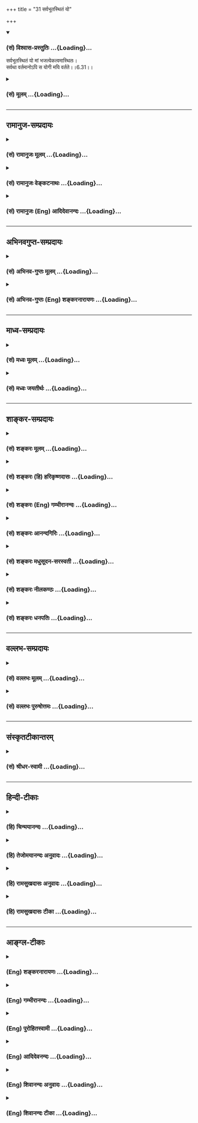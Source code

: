 +++
title = "31 सर्वभूतस्थितं यो"

+++
<div class="js_include" newlevelforh1="3" title="(सं) विश्वास-प्रस्तुतिः" unfilled url="/purANam/mahAbhAratam/06-bhIShma-parva/02-bhagavad-gItA-parva/saMskRtam/vishvAsa-prastutiH/06_Atma-saMyama-yogaH_a/31_sarvabhUtasthitaM.md">
<details open><summary><h3>(सं) विश्वास-प्रस्तुतिः ...{Loading}...</h3></summary>

सर्वभूतस्थितं यो मां भजत्येकत्वमास्थितः।  
सर्वथा वर्तमानोऽपि स योगी मयि वर्तते।।6.31।।
</details>
</div>
<div class="js_include collapsed" newlevelforh1="3" title="(सं) मूलम्" unfilled url="/purANam/mahAbhAratam/06-bhIShma-parva/02-bhagavad-gItA-parva/saMskRtam/mUlam/06_Atma-saMyama-yogaH_a/31_sarvabhUtasthitaM.md">
<details><summary><h3>(सं) मूलम् ...{Loading}...</h3></summary>

सर्वभूतस्थितं यो मां भजत्येकत्वमास्थितः।  
सर्वथा वर्तमानोऽपि स योगी मयि वर्तते।।6.31।।
</details>
</div>


_________________
## रामानुज-सम्प्रदायः
<div class="js_include collapsed" newlevelforh1="3" title="(सं) रामानुजः मूलम्" unfilled url="/purANam/mahAbhAratam/06-bhIShma-parva/02-bhagavad-gItA-parva/saMskRtam/rAmAnujaH/mUlam/06_Atma-saMyama-yogaH_a/31_sarvabhUtasthitaM.md">
<details><summary><h3>(सं) रामानुजः मूलम् ...{Loading}...</h3></summary>

।।6.31।। योगदशायां **सर्वभूतस्थितं माम्** असंकुचितज्ञानैकाकारतया
**एकत्वम् आस्थितः** प्राकृतभेदपरित्यागेन सुदृढं **यो भजते स योगी**
व्युत्थानकाले **अपि** यथा तथा **वर्तमानः** स्वात्मानं सर्वभूतानि च
पश्यन् **मयि वर्तते** माम् एव पश्यति। स्वात्मनि सर्वभूतेषु च सर्वदा
मत्साम्यम् एव पश्यति इत्यर्थः। ततोऽपि काष्ठाम् आह

</details>
</div>
<div class="js_include collapsed" newlevelforh1="3" title="(सं) रामानुजः वेङ्कटनाथः" unfilled url="/purANam/mahAbhAratam/06-bhIShma-parva/02-bhagavad-gItA-parva/saMskRtam/rAmAnujaH/venkaTanAthaH/06_Atma-saMyama-yogaH_a/31_sarvabhUtasthitaM.md">
<details><summary><h3>(सं) रामानुजः वेङ्कटनाथः ...{Loading}...</h3></summary>

  
  
।।6.31।। तृतीयां विपाकदशामाहेत्याह तत इति।
अकर्मवश्यत्वाकारेणेश्वरसाम्यदर्शनं पूर्वश्लोकोक्तम्सर्वभूतस्थितं इत्यनेन
तु कर्मरूपाविद्यावेष्टनविधुरत्वात् असङ्कुचितज्ञानाकारतया
साम्यानुसन्धानम् तत्संस्कारप्रभावेन च व्युत्थानकालेऽपि
स्वरसतस्तथाविधानुसन्धानानुवृत्तिश्चेत्येतदुच्यते। यो भजति ৷৷. स सर्वथा
वर्तमानोऽपि इत्यनेन कालभेदः सिद्धः न च समाधिदशायामेव यथातथा
वर्तमानत्वमुपपद्यते। सर्वभूतस्थितेन परमात्मनैकत्वानुसन्धानं नाम
स्वस्यापि सर्वभूतस्थितत्वेन तदेकप्रकारत्वानुसन्धानं तच्चाणोरात्मनः
स्वरूपेण न सम्भवति। धर्मतश्च परिशुद्धात्मनो व्याप्तिः वालाग्रः इत्यारभ्य
स चानन्त्याय कल्पते श्वे.उ.5।9 इति श्रुतिसिद्धा।
सूत्रञ्चप्रदीपवदावेशस्तथाहि दर्शयति ब्र.सू.4।4।15 इति अतोऽत्रापि साम्यं
विवक्षितमिति दर्शयितुंअसंकुचितज्ञानकारतयैकत्वमास्थित
इत्युक्तम्। प्राकृतभेदपरित्यागेन
कर्मोपाधिकप्रकृतिविशेषसंसर्गकृतज्ञानतारतम्यरूपभेदपरित्यागेनेत्यर्थः।
अनेनैकत्वोक्तेः स्वरूपभेदनिरासार्थत्वं परिहृतम्। सर्वात्मनां
ब्रह्मापृथक्सिद्धत्वविवक्षयाऽप्येकत्वोक्तिश्च घटते। आस्थितशब्दस्य
तात्पर्यार्थःसुदृढमिति। ततश्च व्युत्थानकालेऽपि
तथाविधानुसन्धानप्रवाहहेतुभूतसंस्कारप्राबल्यं सूचितम्। मां भजति
मत्समात्मावलोकनमपि हि मद्भजनमित्यभिप्रायः। सर्वथा इत्यस्य
लौकिकक्रियाव्यापृतोऽपीत्यभिप्रायः। मयि वर्तते इत्यस्य परमात्मनि
स्थितिर्नार्थः तस्य योग्ययोगिसा धारणत्वात्। अतो वृत्तिरत्र
बुद्धिर्वृत्तिरित्यभिप्रायेणाहमामेव पश्यतीति। जीवदर्शनमात्रेण कथं
परमात्मदर्शनं इत्यत्राह स्वात्मनीति। व्युत्थानकाले
स्वात्मसाक्षात्काराभावेऽपि विशदपरोक्षानुसन्धाने परेषामपि तथात्वसिद्धेः
फलितत्वोक्तिरियम्।  
  

</details>
</div>
<div class="js_include collapsed" newlevelforh1="3" title="(सं) रामानुजः (Eng) आदिदेवानन्दः" unfilled url="/purANam/mahAbhAratam/06-bhIShma-parva/02-bhagavad-gItA-parva/saMskRtam/rAmAnujaH/english/AdidevAnandaH/06_Atma-saMyama-yogaH_a/31_sarvabhUtasthitaM.md">
<details><summary><h3>(सं) रामानुजः (Eng) आदिदेवानन्दः ...{Loading}...</h3></summary>

6.31 (iii) The Yogin who, fixed in the state of Yoga in oneness because
he has the same form of uncontracted knowledge (as Myself), worships Me
steadfastly by renouncing the differences of the Prakrti (i.e., of the
body) - then that Yogin, even while coming out of Yoga, howsoever he may
live, views Me only, when viewing his own self and all other beings. The
meaning is that he views his similarity to Myself in his own self and in
the self of all beings. Now Sri Krsna proceeds to speak of the maturest
stage beyond this:

</details>
</div>


_________________
## अभिनवगुप्त-सम्प्रदायः
<div class="js_include collapsed" newlevelforh1="3" title="(सं) अभिनव-गुप्तः मूलम्" unfilled url="/purANam/mahAbhAratam/06-bhIShma-parva/02-bhagavad-gItA-parva/saMskRtam/abhinava-guptaH/mUlam/06_Atma-saMyama-yogaH_a/31_sarvabhUtasthitaM.md">
<details><summary><h3>(सं) अभिनव-गुप्तः मूलम् ...{Loading}...</h3></summary>

।।6.31।। सर्वेति। यस्त्वेवं ज्ञानाविष्टः सोऽवश्यमेव +++(N
ज्ञानाविष्टोऽसाववश्यमेव S वश्यमेकतया)+++ एकतया भगवन्तं सर्वगतं विदन्
सर्वावस्थागतोऽपि न लिप्यते।

</details>
</div>
<div class="js_include collapsed" newlevelforh1="3" title="(सं) अभिनव-गुप्तः (Eng) शङ्करनारायणः" unfilled url="/purANam/mahAbhAratam/06-bhIShma-parva/02-bhagavad-gItA-parva/saMskRtam/abhinava-guptaH/english/shankaranArAyaNaH/06_Atma-saMyama-yogaH_a/31_sarvabhUtasthitaM.md">
<details><summary><h3>(सं) अभिनव-गुप्तः (Eng) शङ्करनारायणः ...{Loading}...</h3></summary>

6.31 Sarva - etc. Whosoever is completely possessed of the knowledge of
this kind, he necessarily realises the Bhagavat as one and immanent in
all and does not get stained \[by any of his actions\] is whatever
condition he is.

</details>
</div>


_________________
## माध्व-सम्प्रदायः
<div class="js_include collapsed" newlevelforh1="3" title="(सं) मध्वः मूलम्" unfilled url="/purANam/mahAbhAratam/06-bhIShma-parva/02-bhagavad-gItA-parva/saMskRtam/madhvaH/mUlam/06_Atma-saMyama-yogaH_a/31_sarvabhUtasthitaM.md">
<details><summary><h3>(सं) मध्वः मूलम् ...{Loading}...</h3></summary>

।।6.31।। एतदेव स्पष्टयति सर्वभूतस्थितमिति। एकत्वमास्थितः सर्वत्र एक
एवेश्वर इति स्थितः सर्वप्रकारेण वर्तमानोऽपि मय्येव वर्तते। एवमपरोक्षं
पश्यतो ज्ञानफलं नियतमित्यर्थः। तथापि प्रायो नाधर्मं करोति कुर्वतस्तु
महच्चेद्दुःखसूचकं भवतीत्युक्तं पुरस्तात्। आह चकदाचिदपि नाधर्मे
बुद्दिर्विष्णुदृशां भवेत्। प्रमादात्तु कृतं पापं स्वल्पं भस्मीभविष्यति।
आदिराजैस्तथा देर्वैः ऋषिभिः क्रियते कियत्। बाहुल्यात्कर्मणस्तेषां
दुःखसूचकमेव तत् इति।

</details>
</div>
<div class="js_include collapsed" newlevelforh1="3" title="(सं) मध्वः जयतीर्थः" unfilled url="/purANam/mahAbhAratam/06-bhIShma-parva/02-bhagavad-gItA-parva/saMskRtam/madhvaH/jayatIrthaH/06_Atma-saMyama-yogaH_a/31_sarvabhUtasthitaM.md">
<details><summary><h3>(सं) मध्वः जयतीर्थः ...{Loading}...</h3></summary>

।।6.31।। यो मां 30 इत्युक्तमेव पुनः किमर्थमुच्यते इत्यत आह
**एतदेवे**ति। एकत्वमास्थितः इत्यस्यान्यथाप्रतीतिनिरासार्थमर्थमाह
**एकत्व**मिति। मयि वा मद्विकारे वा वर्तमानोऽपि इत्यपव्याख्याननिरासार्थमाह
सर्वेति। न्यायेन वाऽन्यायेन वेत्यर्थः। अपव्याख्याने थाल्प्रत्ययो न युक्त
इति भावः। भगवन्तं भजतो धर्माचरणं सर्वथाऽप्यकिञ्चित्करमिति
प्रतीतिनिरासायाह **एवमि**ति। अधर्माचरणेऽपीति शेषः। ज्ञानफलं मोक्षः।
आनन्दह्रासादिकं तु विद्यत एवेति भावः। ननु ज्ञानिनो मोक्ष एवापेक्षितः
सोऽधर्माचरणेऽपि न प्रतिबध्यते चेत् तत्किमधर्मं करोति इत्यत आह
**तथापी**ति। सर्वथाऽप्यकरणे सर्वथा वर्तमानोऽपीत्युक्तमयुक्तमित्यत उक्तम्
**प्राय** इति। एतेननहीदृशस्य यथेष्टचेष्टता सम्भवति इति
परकीयमस्मद्व्याख्यानदूषणमपि निरस्तं भवति प्रारब्धवशेन
कदाचित्तथाभावदर्शनात्। कुतो न करोति इत्यत आह **कुर्वतस्त्वि**ति। अत्र
प्रमाणमाह **आह चेति**। कियन्महदिति शेषः। कर्मणः प्रारब्धस्य बाहुल्यात्
प्राबल्यात्। लोके प्रवृत्तिकर्मणो बाहुल्येन चित्तविक्षेपादिति वा।

</details>
</div>


_________________
## शाङ्कर-सम्प्रदायः
<div class="js_include collapsed" newlevelforh1="3" title="(सं) शङ्करः मूलम्" unfilled url="/purANam/mahAbhAratam/06-bhIShma-parva/02-bhagavad-gItA-parva/saMskRtam/shankaraH/mUlam/06_Atma-saMyama-yogaH_a/31_sarvabhUtasthitaM.md">
<details><summary><h3>(सं) शङ्करः मूलम् ...{Loading}...</h3></summary>

।।6.31।। **सर्वथा** सर्वप्रकारैः **वर्तमानोऽपि** सम्यग्दर्शी **योगी
मयि** वैष्णवे परमे पदे **वर्तते** नित्यमुक्त एव सः न मोक्षं प्रति
केनचित् प्रतिबध्यते इत्यर्थः।। किञ्च अन्यत्

</details>
</div>
<div class="js_include collapsed" newlevelforh1="3" title="(सं) शङ्करः (हि) हरिकृष्णदासः" unfilled url="/purANam/mahAbhAratam/06-bhIShma-parva/02-bhagavad-gItA-parva/saMskRtam/shankaraH/hindI/harikRShNadAsaH/06_Atma-saMyama-yogaH_a/31_sarvabhUtasthitaM.md">
<details><summary><h3>(सं) शङ्करः (हि) हरिकृष्णदासः ...{Loading}...</h3></summary>

।।6.31।। ( एकत्व भावमें स्थित हुआ जो पुरुष सम्पूर्ण भूतोंमें स्थित मुझ
वासुदेवको भजता है ) इस प्रकार पहले श्लोकके अर्थरूप यथार्थ ज्ञानका इस आधे
श्लोकसे अनुवाद करके उसके फलस्वरूप मोक्षका विधान करते हैं। वह पूर्ण
ज्ञानी योगी सब प्रकारसे बर्तता हुआ भी वैष्णव परमपदरूप मुझ परमेश्वरमें ही
बर्तता है अर्थात् वह सदा मुक्त ही है उसके मोक्षको कोई भी रोक नहीं सकता।

</details>
</div>
<div class="js_include collapsed" newlevelforh1="3" title="(सं) शङ्करः (Eng) गम्भीरानन्दः" unfilled url="/purANam/mahAbhAratam/06-bhIShma-parva/02-bhagavad-gItA-parva/saMskRtam/shankaraH/english/gambhIrAnandaH/06_Atma-saMyama-yogaH_a/31_sarvabhUtasthitaM.md">
<details><summary><h3>(सं) शङ्करः (Eng) गम्भीरानन्दः ...{Loading}...</h3></summary>

6.31 This being so, i.e. after reiterating (in the first line of the
present verse) the idea of full realization contained in the previous
verse, the result of that (realization), viz Liberation, is being spoken
of (in the second line): The yogi, the man of full realization; vartate,
exists; mayi, in Me, in the supreme state of Visnu; sarvatha api, in
whatever condition; vartamanah, he may be. He is verily ever-free. The
idea is that he is not obstructed from Liberation by anything.
Furthermore,

</details>
</div>
<div class="js_include collapsed" newlevelforh1="3" title="(सं) शङ्करः आनन्दगिरिः" unfilled url="/purANam/mahAbhAratam/06-bhIShma-parva/02-bhagavad-gItA-parva/saMskRtam/shankaraH/AnandagiriH/06_Atma-saMyama-yogaH_a/31_sarvabhUtasthitaM.md">
<details><summary><h3>(सं) शङ्करः आनन्दगिरिः ...{Loading}...</h3></summary>

।।6.31।। पूर्वार्धेनानूद्योत्तरार्धेन फलविधिरिति मत्वाह **इत्येतदिति।**
रागादिरहितस्य यमनियमादिसंस्कारवतः स्वैरप्रवृत्त्यसंभवेऽपि तामङ्गीकृत्य
ज्ञानं स्तौति **सर्वथेति।** प्रतिभासतोऽपि यथेष्टचेष्टाङ्गीकारे कुतो
ज्ञानवतो नित्यमुक्तत्वं प्रातीतिकदुराचारप्रतिबन्धादित्याशङ्क्याह **न
मोक्षमिति।**

</details>
</div>
<div class="js_include collapsed" newlevelforh1="3" title="(सं) शङ्करः मधुसूदन-सरस्वती" unfilled url="/purANam/mahAbhAratam/06-bhIShma-parva/02-bhagavad-gItA-parva/saMskRtam/shankaraH/madhusUdana-sarasvatI/06_Atma-saMyama-yogaH_a/31_sarvabhUtasthitaM.md">
<details><summary><h3>(सं) शङ्करः मधुसूदन-सरस्वती ...{Loading}...</h3></summary>

।।6.31।। एवं त्वंपदार्थं त्पदार्थं च शुद्धं निरूप्य तत्त्वमसीति
वाक्यार्थं निरूपयति सर्वेषु भूतेष्वधिष्ठानतया स्थितं
सर्वानुस्यूतसन्मात्रं मामीश्वरं तत्पदलक्ष्यं स्वेन त्वंपदलक्ष्येण
सहैकत्वमत्यन्ताभेदमास्थितो घटाकाशो महाकाश इत्यत्रेवोपाधिभेदनिराकरणेन
निश्चिन्वन् यो भजति अहं ब्रह्मास्मीति वेदान्तवाक्यजेन
तत्त्वसाक्षात्कारेणापरोक्षीकरोति सोऽविद्यातत्कार्यनिवृत्त्या जीवन्मुक्तः
कृतकृत्य एव भवति। यावत्तु तस्य बाधितानुवृत्त्या शरीरादिदर्शनमनुवर्तते
तावत्प्रारब्धकर्मप्राबल्यात्सर्वकर्मत्यागेन वा याज्ञवल्क्यादिवद् विहितेन
कर्मणा वा जनकादिवत् प्रतिषिद्धेन कर्मणा वा दत्तात्रेयादिवत् सर्वथा येन
केनापि रूपेण वर्तमानोऽपि व्यवहरन्नपि स योगी ब्रह्माहमस्मीति विद्वान्मयि
परमात्मन्येवाभेदेन वर्तते। सर्वथा तस्य मोक्षंप्रति नास्ति
प्रतिबन्धशङ्का। तस्य ह न देवाश्च नाभूत्या ईशत आत्मा ह्येषां स भवति इति
श्रुतेः। देवा महाप्रभावा अपि तस्य मोक्षाभवनाय नेशते किमुतान्ये क्षुद्रा
इत्यर्थः। ब्रह्मविदो निषिद्धकर्मणि प्रवर्तकयो रागद्वेषयोरसंभवेन
निषिद्धकर्मासंभवेऽपि तदङ्गीकृत्य ज्ञानस्तुत्यर्थमिदमुक्तं सर्वथा
वर्तमानोऽपीतिहत्वापि स इमांल्लोकान्न हन्ति न निबध्यते इतिवत्।

</details>
</div>
<div class="js_include collapsed" newlevelforh1="3" title="(सं) शङ्करः नीलकण्ठः" unfilled url="/purANam/mahAbhAratam/06-bhIShma-parva/02-bhagavad-gItA-parva/saMskRtam/shankaraH/nIlakaNThaH/06_Atma-saMyama-yogaH_a/31_sarvabhUtasthitaM.md">
<details><summary><h3>(सं) शङ्करः नीलकण्ठः ...{Loading}...</h3></summary>

।।6.31।। यस्मात्सर्वात्मैकत्वदर्शी अहमेव अतो नास्य मोक्षः प्रतिबध्यत
इत्याह **सर्वभूतेति।** सर्वोपादानतया सर्वेषु भूतेषु सत्तारूपेण
स्फुरणरूपेण च स्थितं मां परमात्मानं एकत्वं जीवब्रह्मणोरैक्यमास्थितः सन्
भजति निर्विकल्पेन समाधिना सेवते स योगी व्युत्थानदशायां
प्रारब्धकर्मवशाद्बाधितानुवृत्त्या देहमारूढः सर्वथा सर्वप्रकारेण
याज्ञवल्क्यादिवत्कर्मत्यागेन वा वसिष्ठजनकादिवद्विहितकर्मणा वा
दत्तात्रेयादिवन्निषिद्धकर्मणा वा वर्तमानोऽपि व्यवहरन्नपि मय्येव वर्तते न
मत्तश्च्युतो भवति। यतो देवेभ्योऽपि नास्य भयमिति श्रूयतेतस्य ह न देवाश्च
नाभूत्या ईशत आत्मा ह्येषां स भवति इति च। नेत्यव्ययमप्यर्थे। देवा अपि
तस्य ब्रह्मविदः अभूत्यै अनैश्चर्याय न ईशते न समर्था भवन्ति।
यतोऽयमेषामात्मा इति श्रुत्यर्थः। स न पुनः संसारी पूर्ववद्भवतीत्यर्थः।

</details>
</div>
<div class="js_include collapsed" newlevelforh1="3" title="(सं) शङ्करः धनपतिः" unfilled url="/purANam/mahAbhAratam/06-bhIShma-parva/02-bhagavad-gItA-parva/saMskRtam/shankaraH/dhanapatiH/06_Atma-saMyama-yogaH_a/31_sarvabhUtasthitaM.md">
<details><summary><h3>(सं) शङ्करः धनपतिः ...{Loading}...</h3></summary>

।।6.31।। पूर्वश्लोकार्थं सम्यग्दर्शनं पूर्वोर्धेनामूद्य तत्फलं मोक्षमाह
सर्वेति। पूर्वोक्तेन प्रकारेण सर्वेषु ब्रह्मादिभूतेषु प्रत्यग्रूपेण
स्थितं मां परमात्मानं वासुदेवं य एकत्वमहमेव वासुदेव इत्येवंरुपमास्थितः
सभ्यगपोक्षीकृतवान् स योगी सम्यगदर्शी सर्वथा सर्वप्रकारेण
विधिप्रतिषेधार्कैकर्येण वर्तमानोऽपि। अपिशब्देन तस्य रागादिरहितस्य
यमनियमादिसंस्कारवतः स्वैरवृत्त्यसंभवेऽपि ज्ञानस्तुत्यर्थं तामङ्गीकरोतीति
द्योत्यते मयि वैष्णवे परमे पदे वर्तते स नित्यमुक्त एव मोक्षं प्रति न
केनचित्प्रतिबुध्यत इत्यर्थः। यत्तु तदेवं भाक्तानि
सुखान्यभिधायार्जुनोपदेशच्छलेन ज्ञानमार्गे लोकानां प्रवृत्तिसिद्धये
भाक्तान् ज्ञानयोगिनोऽप्युत्तरोत्तरादिशयेनाह सर्वेति।
यत्संन्यासात्प्रागेव गृहस्थः सन् सर्वभूतस्थं सर्वाणि भूतानि
कार्यकारणाकारेण परिणतानि तत्स्थं तत्तादात्म्यभ्रमविषय इत्यात्मानं
प्रत्यञ्चमीक्षते शास्त्रजन्यापातज्ञानविषयतां नयतीत्येवं
सर्वभूतान्यात्मतदात्म्यं भ्रमविषयाणीति शास्त्रजन्यापातज्ञानविषयतां नयति
सोऽन्योन्याध्यामज्ञानी अयोगयुक्तोऽपि कर्मयोगज्ञानयोगाभ्यामसंस्पृष्टोऽपि
योगिनमभिधाय ततोऽघिकं तमाह य इति। मां सर्वज्ञं सर्वशक्तिकं सर्वत्र पश्यति
सर्वभूतोष्वीश्वरो जीवकलया प्रविष्ट इति शास्त्रजन्यापातज्ञानविषयतां नयति
तस्यापातत एव ऐकात्म्यज्ञानसंपन्नस्याहं न प्रणश्यामि नान्तःकरणादपयामि स च
मे मम संबन्धी सन् मत्प्रसादादेव न प्रणश्यति नानर्थ प्राप्तोतीत्यर्थः।
अतः सोऽपि भाक्तो ज्ञानयोगी ज्ञेय इति भावः। ततोऽपि किंचिदधिकं तमाह
सर्वेति। एतत्वामास्थिति इति जीवब्रह्मणोरौपाधिको भेद
उपाधीनामसत्त्वादित्यापातज्ञानवानित्यर्थः। एवंभूतः सन् यो मां सर्वभूतेषु
सेवते स सर्वथा आवर्तमानोऽपि संसारयात्रामनुवर्तनशीलोऽपि योगी ज्ञेयः। यतो
मामनुवर्तते मां भजति पूर्वोक्तप्रकारएणेति ज्ञेयम्। तद्यदोरध्याहारेण
योज्यमितीतरैः कल्पितं तदसत्। एतादृशकल्पनाया बह्वध्याहारग्रस्ताया
अस्वारसिकायाः प्रकरणविरुद्धाया व्यर्थत्वात्।

</details>
</div>


_________________
## वल्लभ-सम्प्रदायः
<div class="js_include collapsed" newlevelforh1="3" title="(सं) वल्लभः मूलम्" unfilled url="/purANam/mahAbhAratam/06-bhIShma-parva/02-bhagavad-gItA-parva/saMskRtam/vallabhaH/mUlam/06_Atma-saMyama-yogaH_a/31_sarvabhUtasthitaM.md">
<details><summary><h3>(सं) वल्लभः मूलम् ...{Loading}...</h3></summary>

।।6.31।। यश्चैवमेकत्वमास्थितोऽपि मां वासुदेवं भजति सेवते मत्प्रवणं चेतः
करोति स योगी मयि मदाधारो भवति। मत्किङ्करः शुक इव उद्धव इव
भवतीत्यर्थः। ज्ञानी चेद्भजते कृष्णं तस्मान्नास्त्यधिकः परः इति वाक्यात्।

</details>
</div>
<div class="js_include collapsed" newlevelforh1="3" title="(सं) वल्लभः पुरुषोत्तमः" unfilled url="/purANam/mahAbhAratam/06-bhIShma-parva/02-bhagavad-gItA-parva/saMskRtam/vallabhaH/puruShottamaH/06_Atma-saMyama-yogaH_a/31_sarvabhUtasthitaM.md">
<details><summary><h3>(सं) वल्लभः पुरुषोत्तमः ...{Loading}...</h3></summary>

  
  
।।6.31।। किञ्च यः सर्वभूतस्थितं सर्वजीवेषु रसभोगार्थं वाऽलौकिकेषु
निरोधार्थं स्थितं एकत्वं भगवदीयत्वेन सजातीयत्वमास्थितं मां भजति स योगी
उच्यते। अथवा सर्वथा तेषु दास्यादिभावशिक्षणार्थं वर्त्तमानो यः स मयि च
वर्तते मत्स्वरूपे तिष्ठतीत्यर्थः।  
  

</details>
</div>


_________________
## संस्कृतटीकान्तरम्
<div class="js_include collapsed" newlevelforh1="3" title="(सं) श्रीधर-स्वामी" unfilled url="/purANam/mahAbhAratam/06-bhIShma-parva/02-bhagavad-gItA-parva/saMskRtam/shrIdhara-svAmI/06_Atma-saMyama-yogaH_a/31_sarvabhUtasthitaM.md">
<details><summary><h3>(सं) श्रीधर-स्वामी ...{Loading}...</h3></summary>

।।6.31।। न चैवंभूतो विधिकिंकरः स्यादित्याह **सर्वभूतस्थितमिति।** सर्वेषु
भूतेषु स्थितं मामभेदमास्थित आश्रितो यो भजति स योगी ज्ञानी सन्सर्वथा
कर्मत्यागेनापि वर्तमानो मय्येव वर्तते मुच्यते न तु भ्रश्यतीत्यर्थः।

</details>
</div>


_________________
## हिन्दी-टीकाः
<div class="js_include collapsed" newlevelforh1="3" title="(हि) चिन्मयानन्दः" unfilled url="/purANam/mahAbhAratam/06-bhIShma-parva/02-bhagavad-gItA-parva/hindI/chinmayAnandaH/06_Atma-saMyama-yogaH_a/31_sarvabhUtasthitaM.md">
<details><summary><h3>(हि) चिन्मयानन्दः ...{Loading}...</h3></summary>

।।6.31।। समाहित चित्त का योगी निरन्तर मेरा अनुसंधान करता है (भजता है)।
फलत बाह्य जगत् में सब प्रकार के व्यवहार करता हुआ भी वह मुझमें ही स्थित
रहता है। इस श्लोक का मुख्य प्रयोजन यह दर्शाना है कि कोई आवश्यक नहीं कि
एक आत्मानुभवी पुरुष हिमालय की किसी अज्ञात गुफा में जाकर निवृत्ति का जीवन
व्यतीत करेगा। भगवान् कहते हैं कि जीवन के समस्त सामान्य व्यवहार करता हुआ
सभी परिस्थितियों में वह अपने स्वरूप के ज्ञान में स्थित रह सकता है। जब
मनुष्य रोगी हो जाता है तब उसे नित्य के कार्यों से निवृत्त होकर
चिकित्सालय में रहने की आवश्यकता होती है परन्तु पूर्ण स्वस्थ हो जाने के
पश्चात् नहीं। स्वस्थ होकर तो वह पुन अधिक उत्साह के साथ अपना कार्य करने
लगता है। इसी प्रकार विघटित व्यक्तित्व के पुरुष के लिए ध्यानसाघना का उपचार
बताया जाता है। उसके अभ्यास से जब वह स्वस्वरूप को पहचान कर दैवी सार्मथ्य
प्राप्त कर लेता है तब वह निश्चय ही अपने पूर्व के कार्य क्षेत्र में जाकर
कर्म करते हुए भी पूर्णत्व के ज्ञान को सुदृढ़ बनाये रख सकता है। वास्तव में
देखा जाय तो चिरस्थायी फलदायी कर्म कुशलतापूर्वक तभी किये जा सकते हैं जब
कर्ता आत्मस्वरूप के ज्ञान में स्थित हो। गीता का यही संदेश है कि समर्पण
की भावना से किये गये कर्म आत्मोन्नति के साधन हैंयहाँ ध्यान देने की बात
है कि श्रीकृष्ण संभवत अर्जुन की अपेक्षा स्वयं को ही युद्ध की विपत्तियों
में अधिक डाल रहे थे। रथ में बैठे योद्धा तक पहुँचने के पूर्व प्रतिपक्षी
के बाण सारथि पर पहले प्रहार करते हैं। केवल समस्त संसार को मुग्ध कर देने
वाली मन्द स्मिति के अतिरिक्त किसी अन्य शस्त्र को न लेकर श्रीकृष्ण ने
युद्धभूमि में प्रवेश किया था। तत्पश्चात् वे ही सम्पूर्ण युद्ध के स्वामी
और केन्द्र बिन्दु बने रहे और सम्पूर्ण महायुद्ध का घटनाचक्र उनके ही चारों
तरफ घूमता रहा। इसका अर्थ यह हुआ कि आत्मज्ञानी पुरुष किसी भी कार्यक्षेत्र
में कर्म करते हुए भी अपने वास्तविक स्वरूप का भान रख सकता है। इस व्याख्या
का अध्ययन करते समय हो सकता है कोई पाठक यह समझे कि अत्याधिक उत्साह के
कारण हम इस श्लोक में कुछ अधिक अर्थ देख रहे हैं। परन्तु उन्हें सर्वथा
वर्तमानोऽपि इस शब्द पर ध्यान देते हुए अधिक विचार करना चाहिए।

</details>
</div>
<div class="js_include collapsed" newlevelforh1="3" title="(हि) तेजोमयानन्दः अनुवादः" unfilled url="/purANam/mahAbhAratam/06-bhIShma-parva/02-bhagavad-gItA-parva/hindI/tejomayAnandaH/anuvAdaH/06_Atma-saMyama-yogaH_a/31_sarvabhUtasthitaM.md">
<details><summary><h3>(हि) तेजोमयानन्दः अनुवादः ...{Loading}...</h3></summary>

।।6.31।। जो पुरुष एकत्वभाव मंे स्थित हुआ सम्पूर्ण भूतों में स्थित मुझे
भजता है, वह योगी सब प्रकार से वर्तता हुआ (रहता हुआ) मुझमें स्थित रहता
है।।

</details>
</div>
<div class="js_include collapsed" newlevelforh1="3" title="(हि) रामसुखदासः अनुवादः" unfilled url="/purANam/mahAbhAratam/06-bhIShma-parva/02-bhagavad-gItA-parva/hindI/rAmasukhadAsaH/anuvAdaH/06_Atma-saMyama-yogaH_a/31_sarvabhUtasthitaM.md">
<details><summary><h3>(हि) रामसुखदासः अनुवादः ...{Loading}...</h3></summary>

।।6.31।। मेरेमें एकीभावसे स्थित हुआ जो योगी सम्पूर्ण प्राणियोंमें स्थित
मेरा भजन करता है, वह सब कुछ बर्ताव करता हुआ भी मेरेमें ही बर्ताव कर रहा
है अर्थात् वह सर्वथा मेरेमें ही स्थित है।

</details>
</div>
<div class="js_include collapsed" newlevelforh1="3" title="(हि) रामसुखदासः टीका" unfilled url="/purANam/mahAbhAratam/06-bhIShma-parva/02-bhagavad-gItA-parva/hindI/rAmasukhadAsaH/TIkA/06_Atma-saMyama-yogaH_a/31_sarvabhUtasthitaM.md">
<details><summary><h3>(हि) रामसुखदासः टीका ...{Loading}...</h3></summary>

।।6.31।।***व्याख्या--*'एकत्वमास्थितः'** पूर्वश्लोकमें भगवान्ने बताया था
कि जो मेरेको सबमें और सबको मेरेमें देखता है, उसके लिये मैं अदृश्य नहीं
होता और वह मेरे लिये अदृश्य नहीं होता। अदृश्य क्यों नहीं होता; कारण कि
सम्पूर्ण प्राणियोंमें स्थित मेरे साथ उसकी अभिन्नता हो गयी है अर्थात्
मेरे साथ उसका अत्यधिक प्रेम हो गया है।  
  
अद्वैत-सिद्धान्तमें तो स्वरूपसे एकता होती है, पर यहाँ वैसी एकता नहीं है।
यहाँ द्वैत होते हुए भी अभिन्नता है अर्थात् भगवान् और भक्त दीखनेमें तो दो
हैं, पर वास्तवमें एक ही हैं **(टिप्पणी प₀ 365)**। जैसे पति और पत्नी दो
शरीर होते हुए भी अपनेको अभिन्न मानते हैं, दो मित्र अपनेको एक ही मानते
हैं; क्योंकि अत्यन्त स्नेह होनेके कारण वहाँ द्वैतपना नहीं रहता। ऐसे ही
जो भक्तियोगका साधक भगवान्को प्राप्त हो जाता है, भगवान्में अत्यन्त स्नेह
होनेके कारण उसकी भगवान्से अभिन्नता हो जाती है। इसी अभिन्नताको यहाँ
**'एकत्वमास्थितः'** पदसे बताया गया है।  
  
**'सर्वभूतस्थितं यो मां भजति'--**सब देश, काल, वस्तु, व्यक्ति, घटना,
परिस्थिति आदिमें भगवान् ही परिपूर्ण हैं अर्थात् सम्पूर्ण चराचर जगत्
भगवत्स्वरूप ही है--**'वासुदेवः सर्वम्'** (7। 19)--यही उसका भजन है।

</details>
</div>


_________________
## आङ्ग्ल-टीकाः
<div class="js_include collapsed" newlevelforh1="3" title="(Eng) शङ्करनारायणः" unfilled url="/purANam/mahAbhAratam/06-bhIShma-parva/02-bhagavad-gItA-parva/english/shankaranArAyaNaH/06_Atma-saMyama-yogaH_a/31_sarvabhUtasthitaM.md">
<details><summary><h3>(Eng) शङ्करनारायणः ...{Loading}...</h3></summary>

6.31. He, who, established firmly in the oneness (of Me), experiences Me
immanent in all beings-that man of Yoga, is never stained, in whatever
stage he may be.

</details>
</div>
<div class="js_include collapsed" newlevelforh1="3" title="(Eng) गम्भीरानन्दः" unfilled url="/purANam/mahAbhAratam/06-bhIShma-parva/02-bhagavad-gItA-parva/english/gambhIrAnandaH/06_Atma-saMyama-yogaH_a/31_sarvabhUtasthitaM.md">
<details><summary><h3>(Eng) गम्भीरानन्दः ...{Loading}...</h3></summary>

6.31 That yogi who, being established in unity, adores Me as existing in
all things, he exist in Me-in whatever condition he may be.

</details>
</div>
<div class="js_include collapsed" newlevelforh1="3" title="(Eng) पुरोहितस्वामी" unfilled url="/purANam/mahAbhAratam/06-bhIShma-parva/02-bhagavad-gItA-parva/english/purohitasvAmI/06_Atma-saMyama-yogaH_a/31_sarvabhUtasthitaM.md">
<details><summary><h3>(Eng) पुरोहितस्वामी ...{Loading}...</h3></summary>

6.31 The sage who realises the unity of life and who worships Me in all
beings, lives in Me, whatever may be his lot.

</details>
</div>
<div class="js_include collapsed" newlevelforh1="3" title="(Eng) आदिदेवनन्दः" unfilled url="/purANam/mahAbhAratam/06-bhIShma-parva/02-bhagavad-gItA-parva/english/AdidevanandaH/06_Atma-saMyama-yogaH_a/31_sarvabhUtasthitaM.md">
<details><summary><h3>(Eng) आदिदेवनन्दः ...{Loading}...</h3></summary>

6.31 The Yogin who, fixed in oneness, worships Me dwelling in all beings
- he abides in Me, howsoever he may live.

</details>
</div>
<div class="js_include collapsed" newlevelforh1="3" title="(Eng) शिवानन्दः अनुवादः" unfilled url="/purANam/mahAbhAratam/06-bhIShma-parva/02-bhagavad-gItA-parva/english/shivAnandaH/anuvAdaH/06_Atma-saMyama-yogaH_a/31_sarvabhUtasthitaM.md">
<details><summary><h3>(Eng) शिवानन्दः अनुवादः ...{Loading}...</h3></summary>

6.31 He who, being established in unity, worships Me Who dwells in all
beings, that Yogi abides in Me, whatever may be his mode of living.

</details>
</div>
<div class="js_include collapsed" newlevelforh1="3" title="(Eng) शिवानन्दः टीका" unfilled url="/purANam/mahAbhAratam/06-bhIShma-parva/02-bhagavad-gItA-parva/english/shivAnandaH/TIkA/06_Atma-saMyama-yogaH_a/31_sarvabhUtasthitaM.md">
<details><summary><h3>(Eng) शिवानन्दः टीका ...{Loading}...</h3></summary>

6.31 सर्वभूतस्थितम् abiding in all beings; यः who; माम् Me; भजति
worships; एकत्वम् unity; आस्थितः established; सर्वथा in every way;
वर्तमानः remaining; अपि also; सः that; योगी Yogi; मयि in Me; वर्तते
abides.Commentary He who has dissolved all duality in the underlying
unity; who is thus established in unity; who worships Me; i.e.; who has
realised Me as the Self of all; dwells always in Me; whatever his mode
of living may be. He is ever liberated.Sadana lived in God though he was
a butcher because his mind was ever fixed at the lotus feet of the Lord.

</details>
</div>
